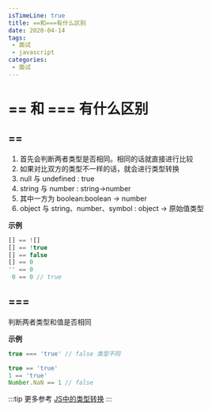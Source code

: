 ```yaml
---
isTimeLine: true
title: ==和===有什么区别
date: 2020-04-14
tags:
 - 面试
 - javascript
categories:
 - 面试
---
```

# == 和 === 有什么区别

## ==
1. 首先会判断两者类型是否相同。相同的话就直接进行比较
2. 如果对比双方的类型不一样的话，就会进行类型转换
3. null 与 undefined : true
4. string 与 number : string->number
5. 其中一方为 boolean:boolean -> number
6. object 与 string、number、symbol : object -> 原始值类型

**示例**
```js
[] == ![]
[] == !true
[] == false
[] == 0
'' == 0
 0 == 0 // true
```

## ===
判断两者类型和值是否相同

**示例**
```js
true === 'true' // false 类型不同

true == 'true'
1 == 'true'
Number.NaN == 1 // false
```

:::tip 更多参考
[JS中的类型转换](./../../bigWeb/js/typeConvert.md)
:::
